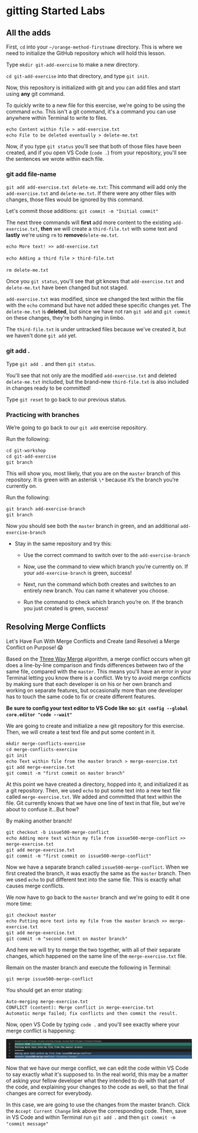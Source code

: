 # gitting Started Labs

## All the adds

First, `cd` into your `~/orange-method-firstname` directory. This is where we need to initialize the GitHub repository which will hold this lesson.

Type `mkdir git-add-exercise` to make a new directory.

`cd git-add-exercise` into that directory, and type `git init`.

Now, this repository is initialized with git and you can add files and start using **any** git command.

To quickly write to a new file for this exercise, we're going to be using the command `echo`. This isn't a git command, it's a command you can use anywhere within Terminal to write to files.

```
echo Content within file > add-exercise.txt
echo File to be deleted eventually > delete-me.txt
```

Now, if you type `git status` you'll see that both of those files have been created, and if you open VS Code (`code .`) from your repository, you'll see the sentences we wrote within each file.

###  git add file-name

`git add add-exercise.txt delete-me.txt`: This command will add only the `add-exercise.txt` and `delete-me.txt`. If there were any other files with changes, those files would be ignored by this command.

Let's commit those additions: `git commit -m "Initial commit"`

The next three commands will **first** add more content to the existing `add-exercise.txt`, **then** we will create a `third-file.txt` with some text and **lastly** we're using `rm` to **remove**`delete-me.txt`.

```
echo More text! >> add-exercise.txt

echo Adding a third file > third-file.txt

rm delete-me.txt
```

Once you `git status`, you'll see that git knows that `add-exercise.txt` and `delete-me.txt` have been changed but not staged.

`add-exercise.txt` was modified, since we changed the text within the file with the `echo` command but have not added these specific changes yet. The `delete-me.txt` is **deleted**, but since we have not ran `git add` and `git commit` on these changes, they're both hanging in limbo.

The `third-file.txt` is under untracked files because we've created it, but we haven't done `git add` yet.


###  git add .

Type `git add .` and then `git status`.

You'll see that not only are the modified `add-exercise.txt` and deleted `delete-me.txt` included, but the brand-new `third-file.txt` is also included in changes ready to be committed!

Type `git reset` to go back to our previous status.


### Practicing with branches

We’re going to go back to our `git add` exercise repository.

Run the following:

```
cd git-workshop
cd git-add-exercise
git branch
```

This will show you, most likely, that you are on the `master` branch of this repository. It is green with an asterisk `\*` because it’s the branch you’re currently on.

Run the following:

```
git branch add-exercise-branch
git branch
```

Now you should see both the `master` branch in green, and an additional `add-exercise-branch`

- Stay in the same repository and try this:
    
    
    - Use the correct command to switch over to the `add-exercise-branch`
        
    - Now, use the command to view which branch you’re currently on. If your `add-exercise-branch` is green, success!
        
    - Next, run the command which both creates and switches to an entirely new branch. You can name it whatever you choose.
        
    - Run the command to check which branch you’re on. If the branch you just created is green, success!

## Resolving Merge Conflicts

Let's Have Fun With Merge Conflicts and Create (and Resolve) a Merge Conflict on Purpose! 😱

Based on the [Three Way Merge](https://en.wikipedia.org/wiki/Merge_(version_control)#Three-way_merge) algorithm, a merge conflict occurs when git does a line-by-line comparison and finds differences between two of the same file, compared with the `master`. This means you'll have an error in your Terminal letting you know there is a conflict. We try to avoid merge conflicts by making sure that each developer is on his or her own branch and working on separate features, but occasionally more than one developer has to touch the same code to fix or create different features.

**Be sure to config your text editor to VS Code like so: `git config --global core.editor "code --wait"`**

We are going to create and initialize a new git repository for this exercise. Then, we will create a test text file and put some content in it.


```
mkdir merge-conflicts-exercise
cd merge-conflicts-exercise
git init
echo Text within file from the master branch > merge-exercise.txt
git add merge-exercise.txt
git commit -m "first commit on master branch"
```

At this point we have created a directory, hopped into it, and initialized it as a git repository. Then, we used `echo` to put some text into a new text file called `merge-exercise.txt`. We added and committed that text within the file. Git currently knows that we have one line of text in that file, but we're about to confuse it…​But how?

By making another branch!

```
git checkout -b issue500-merge-conflict
echo Adding more text within my file from issue500-merge-conflict >> merge-exercise.txt
git add merge-exercise.txt
git commit -m "first commit on issue500-merge-conflict"
```

Now we have a separate branch called `issue500-merge-conflict`. When we first created the branch, it was exactly the same as the `master` branch. Then we used `echo` to put different text into the same file. This is exactly what causes merge conflicts.

We now have to go back to the `master` branch and we're going to edit it one more time:

```
git checkout master
echo Putting more text into my file from the master branch >> merge-exercise.txt
git add merge-exercise.txt
git commit -m "second commit on master branch"
```

And here we will try to merge the two together, with all of their separate changes, which happened on the same line of the `merge-exercise.txt` file.

Remain on the master branch and execute the following in Terminal:

```
git merge issue500-merge-conflict
```

You should get an error stating:

```
Auto-merging merge-exercise.txt
CONFLICT (content): Merge conflict in merge-exercise.txt
Automatic merge failed; fix conflicts and then commit the result.
```

Now, open VS Code by typing `code .` and you'll see exactly where your merge conflict is happening:

![merge conflict exercise](./images/merge-conflict-exercise.png)

Now that we have our merge conflict, we can edit the code within VS Code to say exactly what it's supposed to. In the real world, this may be a matter of asking your fellow developer what they intended to do with that part of the code, and explaining your changes to the code as well, so that the final changes are correct for everybody.

In this case, we are going to use the changes from the master branch. Click the `Accept Current Change` link above the corresponding code. Then, save in VS Code and within Terminal run `git add .` and then `git commit -m "commit message"`